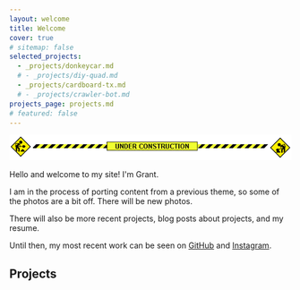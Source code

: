 ```yaml
---
layout: welcome
title: Welcome
cover: true
# sitemap: false
selected_projects:
  - _projects/donkeycar.md
  # - _projects/diy-quad.md
  - _projects/cardboard-tx.md
  # - _projects/crawler-bot.md
projects_page: projects.md
# featured: false
---
```


![Under Construction!](/assets/img/under_construction.gif)

Hello and welcome to my site! I'm Grant.

I am in the process of porting content from a previous theme, so some of the photos are a bit off. There will be new photos.

There will also be more recent projects, blog posts about projects, and my resume.

Until then, my most recent work can be seen on [GitHub](https://github.com/GrantMoe) and [Instagram](https://www.instagram.com/grantemoe/).

## Projects

<!--projects-->